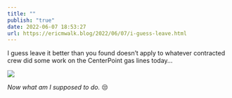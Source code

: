 ```yaml
---
title: ""
publish: "true"
date: 2022-06-07 18:53:27
url: https://ericmwalk.blog/2022/06/07/i-guess-leave.html
---
```


I guess leave it better than you found doesn’t apply to whatever contracted crew did some work on the CenterPoint gas lines today…

![](https://ericmwalk.blog/uploads/2022/089cf4bd28.jpg)

_Now what am I supposed to do._ 😒